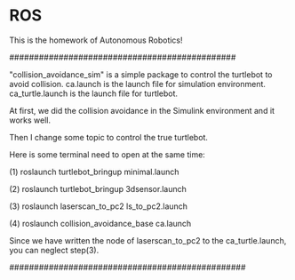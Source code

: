 # ROS
This is the homework of Autonomous Robotics!

##############################################

"collision_avoidance_sim" is a simple package to control the turtlebot to avoid collision. ca.launch is the launch file for simulation environment. ca_turtle.launch is the launch file for turtlebot.

At first, we did the collision avoidance in the Simulink environment and it works well.

Then I change some topic to control the true turtlebot.

Here is some terminal need to open at the same time:

(1) roslaunch turtlebot_bringup minimal.launch

(2) roslaunch turtlebot_bringup 3dsensor.launch

(3) roslaunch laserscan_to_pc2 ls_to_pc2.launch

(4) roslaunch collision_avoidance_base ca.launch

Since we have written the node of laserscan_to_pc2 to the ca_turtle.launch, you can neglect step(3).

################################################







